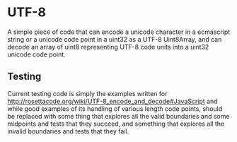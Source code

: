 # UTF-8
A simple piece of code that can encode a unicode character in a ecmascript string or a unicode code point in a uint32 as a UTF-8 Uint8Array, and can decode an array of uint8 representing UTF-8 code units into a uint32 unicode code point.
## Testing
Current testing code is simply the examples written for http://rosettacode.org/wiki/UTF-8_encode_and_decode#JavaScript and while good examples of its handling of various length code points, should be replaced with some thing that explores all the valid boundaries and some midpoints and tests that they succeed, and something that explores all the invalid boundaries and tests that they fail.
